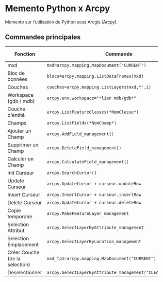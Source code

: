 # Memento Python x Arcpy

Memento sur l'utilisation de Python sous Arcgis (Arcpy).

## Commandes principales


|Fonction           | Commande                | Où trouver                     |
|----------------|-------------------------------|-----------------------------|
|         mxd			|`mxd=arcpy.mapping.MapDocument("CURRENT")` |[TP1](https://github.com/LCharp/Python/blob/master/Arcgis/TP1/tp1.py) |
|    Bloc de données	|`blocs=arcpy.mapping.ListDataFrames(mxd)` |[TP1](https://github.com/LCharp/Python/blob/master/Arcgis/TP1/tp1.py) |
|       Couches			|`couches=arcpy.mapping.ListLayers(mxd,"",i)` |[TP1](https://github.com/LCharp/Python/blob/master/Arcgis/TP1/tp1.py) |
| Workspace (gdb / mdb)	|`arcpy.env.workspace="*lien mdb/gdb*"` |[TP2](https://github.com/LCharp/Python/blob/master/Arcgis/TP2/tp2_arcgis_cmd.py) |
|    Couche d'entité	|`arcpy.ListFeatureClasses(*NomClasse*)` |[TP2](https://github.com/LCharp/Python/blob/master/Arcgis/TP2/tp2_arcgis_cmd.py)|
|        Champs			|`arcpy.ListFields(*NomChamp*)` |[TP2](https://github.com/LCharp/Python/blob/master/Arcgis/TP2/tp2_arcgis_cmd.py)|
|   Ajouter un Champ	|`arcpy.AddField_management()` |[TP2](https://github.com/LCharp/Python/blob/master/Arcgis/TP2/tp2_arcgis_cmd.py)|
|  Supprimer un Champ	|`arcpy.DeleteField_management()` |[TP2](https://github.com/LCharp/Python/blob/master/Arcgis/TP2/tp2_arcgis_cmd.py)|
|   Calculer un Champ	|`arcpy.CalculateField_management()` |[TP2](https://github.com/LCharp/Python/blob/master/Arcgis/TP2/tp2_arcgis_cmd.py)|
|     init Curseur		|`arcpy.SearchCursor()` |[TP3](https://github.com/LCharp/Python/blob/master/Arcgis/TP3/tp3.py) |
|    Update Curseur		|`arcpy.UpdateCursor + curseur.updateRow` |[TP3](https://github.com/LCharp/Python/blob/master/Arcgis/TP3/tp3.py)|
|Insert Curseur			|`arcpy.InsertCursor + curseur.insertRow` |[TP3](https://github.com/LCharp/Python/blob/master/Arcgis/TP3/tp3.py)|
|Delete Curseur			|`arcpy.UpdateCursor + curseur.deleteRow` |[TP3](https://github.com/LCharp/Python/blob/master/Arcgis/TP3/tp3.py)|
|Copie temporaire		|`arcpy.MakeFeatureLayer_management` |[TP4](https://github.com/LCharp/Python/blob/master/Arcgis/tp4/tp4_arcmap.py) |
|Selection Attribut		|`arcpy.SelectLayerByAttribute_management` |[TP4](https://github.com/LCharp/Python/blob/master/Arcgis/tp4/tp4_arcmap.py)|
|Selection Emplacement	|`arcpy.SelectLayerByLocation_management` |[TP4](https://github.com/LCharp/Python/blob/master/Arcgis/tp4/tp4_arcmap.py)|
|Créer Couche (de la selection)	|`mxd_tp1=arcpy.mapping.MapDocument("CURRENT")` |[TP4](https://github.com/LCharp/Python/blob/master/Arcgis/tp4/tp4_arcmap.py)|
|Deselectionner	|`arcpy.SelectLayerByAttribute_management("CLEAR_SELECTION")` |[TP4](https://github.com/LCharp/Python/blob/master/Arcgis/tp4/tp4_arcmap.py)|
